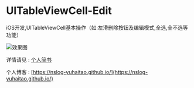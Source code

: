 # UITableViewCell-Edit
iOS开发,UITableViewCell基本操作（如:左滑删除按钮及编辑模式,全选,全不选等功能）


![效果图](../UITableViewCell/Display.gif)


详情请见 : [个人简书](http://www.jianshu.com/p/2c3b4ca4d3d1)

个人博客 : [https://nslog-yuhaitao.github.io/](https://nslog-yuhaitao.github.io/)
